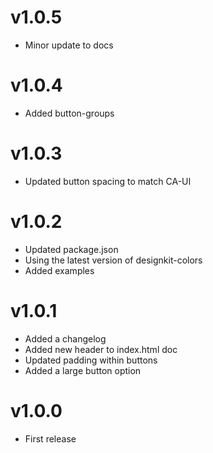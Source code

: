 # v1.0.5

* Minor update to docs

# v1.0.4

* Added button-groups

# v1.0.3

* Updated button spacing to match CA-UI

# v1.0.2

* Updated package.json
* Using the latest version of designkit-colors
* Added examples

# v1.0.1

* Added a changelog
* Added new header to index.html doc
* Updated padding within buttons
* Added a large button option

# v1.0.0

* First release
